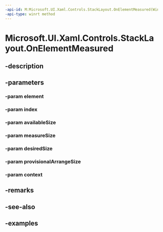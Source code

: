 ```yaml
---
-api-id: M:Microsoft.UI.Xaml.Controls.StackLayout.OnElementMeasured(Windows.UI.Xaml.UIElement,System.Int32,Windows.Foundation.Size,Windows.Foundation.Size,Windows.Foundation.Size,Windows.Foundation.Size,Microsoft.UI.Xaml.Controls.LayoutContext)
-api-type: winrt method
---
```


<!-- Method syntax.
virtual protected void StackLayout.OnElementMeasured(UIElement element, Int32 index, Size availableSize, Size measureSize, Size desiredSize, Size provisionalArrangeSize, LayoutContext context)
-->

# Microsoft.UI.Xaml.Controls.StackLayout.OnElementMeasured

## -description

## -parameters
### -param element

### -param index

### -param availableSize

### -param measureSize

### -param desiredSize

### -param provisionalArrangeSize

### -param context

## -remarks

## -see-also

## -examples


